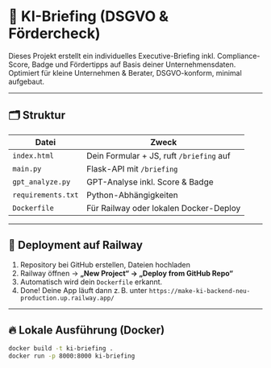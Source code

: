 # 🚀 KI-Briefing (DSGVO & Fördercheck)

Dieses Projekt erstellt ein individuelles Executive-Briefing inkl. Compliance-Score, Badge und Fördertipps auf Basis deiner Unternehmensdaten.  
Optimiert für kleine Unternehmen & Berater, DSGVO-konform, minimal aufgebaut.

---

## 🗂️ Struktur

| Datei               | Zweck                                       |
|----------------------|--------------------------------------------|
| `index.html`         | Dein Formular + JS, ruft `/briefing` auf   |
| `main.py`            | Flask-API mit `/briefing`                  |
| `gpt_analyze.py`     | GPT-Analyse inkl. Score & Badge            |
| `requirements.txt`   | Python-Abhängigkeiten                      |
| `Dockerfile`         | Für Railway oder lokalen Docker-Deploy     |

---

## 🚀 Deployment auf Railway

1. Repository bei GitHub erstellen, Dateien hochladen
2. Railway öffnen → **„New Project“ → „Deploy from GitHub Repo“**
3. Automatisch wird dein `Dockerfile` erkannt.  
4. Done! Deine App läuft dann z. B. unter `https://make-ki-backend-neu-production.up.railway.app/`

---

## 🔥 Lokale Ausführung (Docker)

```bash
docker build -t ki-briefing .
docker run -p 8000:8000 ki-briefing

